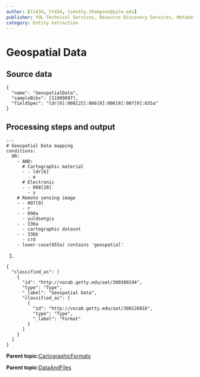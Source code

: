 ```yaml
---
author: [tt434, tt434, timothy.thompson@yale.edu]
publisher: YUL Technical Services, Resource Discovery Services, Metadata Services Unit
category: Entity extraction
---
```


# Geospatial Data

## Source data

```
{
  "name": "GeospatialData",
  "sampleBibs": [11909897],
  "fieldSpec": "ldr[6]:008[25]:006[0]:006[8]:007[0]:655a"
}
```

## Processing steps and output

```
---
# Geospatial Data mapping
conditions:
  OR:
    - AND:
      # Cartographic material
      - - ldr[6]
        - e
      # Electronic
      - - 008[28]
        - s
    # Remote sensing image
    - - 007[0]
      - r
    - - 090a
      - yuldsetgis
    - - 336a
      - cartographic dataset  
    - - 336b
      - crd    
    - lower-case(655a) contains 'geospatial'
```

1.  
```
{
  "classified_as": [
    {
      "id": "http://vocab.getty.edu/aat/300380194",
      "type": "Type",
      "_label": "Geospatial Data",
      "classified_as": [
        {
          "id": "http://vocab.getty.edu/aat/300226816",
          "type": "Type",
          "_label": "Format"
        }
      ]
    }
  ]    		
}
```

**Parent topic:**[CartographicFormats](../../concepts/supertypes/cartographicformats.md)

**Parent topic:**[DataAndFiles](../../concepts/supertypes/dataandfiles.md)

